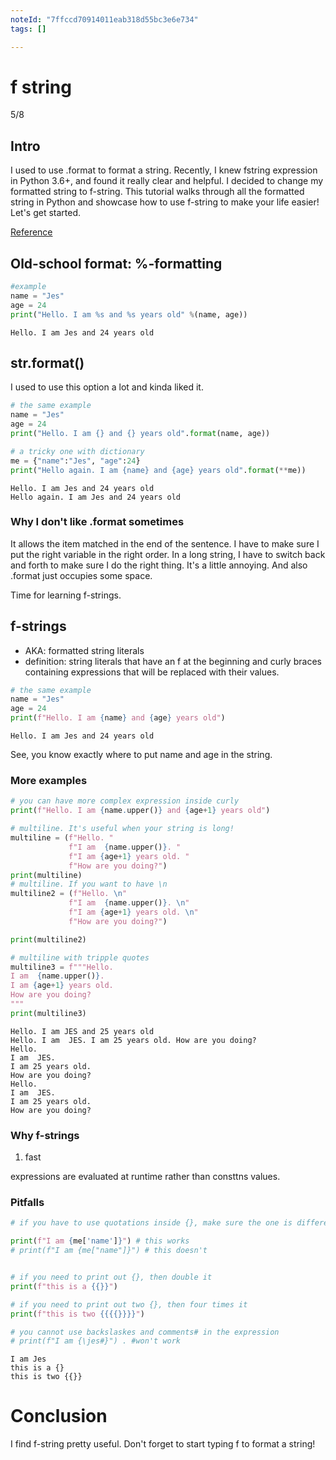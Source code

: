 ```yaml
---
noteId: "7ffccd70914011eab318d55bc3e6e734"
tags: []

---
```


# f string

5/8

## Intro

I used to use .format to format a string. Recently, I knew fstring expression in Python 3.6+, and found it really clear and helpful. I decided to change my formatted string to f-string. This tutorial walks through all the formatted string in Python and showcase how to use f-string to make your life easier! Let's get started. 

[Reference](https://realpython.com/python-f-strings/)

## Old-school format: %-formatting


```python
#example
name = "Jes"
age = 24
print("Hello. I am %s and %s years old" %(name, age))
```

    Hello. I am Jes and 24 years old


## str.format()

I used to use this option a lot and kinda liked it.


```python
# the same example
name = "Jes"
age = 24
print("Hello. I am {} and {} years old".format(name, age))

# a tricky one with dictionary
me = {"name":"Jes", "age":24}
print("Hello again. I am {name} and {age} years old".format(**me))
```

    Hello. I am Jes and 24 years old
    Hello again. I am Jes and 24 years old


### Why I don't like .format sometimes

It allows the item matched in the end of the sentence. I have to make sure I put the right variable in the right order. In a long string, I have to switch back and forth to make sure I do the right thing. It's a little annoying. And also .format just occupies some space.

Time for learning f-strings.

## f-strings

- AKA: formatted string literals
- definition: string literals that have an f at the beginning and curly braces containing expressions that will be replaced with their values.


```python
# the same example
name = "Jes"
age = 24
print(f"Hello. I am {name} and {age} years old")
```

    Hello. I am Jes and 24 years old


See, you know exactly where to put name and age in the string.

### More examples


```python
# you can have more complex expression inside curly
print(f"Hello. I am {name.upper()} and {age+1} years old")

# multiline. It's useful when your string is long!
multiline = (f"Hello. "
             f"I am  {name.upper()}. "
             f"I am {age+1} years old. "
             f"How are you doing?")
print(multiline)
# multiline. If you want to have \n
multiline2 = (f"Hello. \n"
             f"I am  {name.upper()}. \n"
             f"I am {age+1} years old. \n"
             f"How are you doing?")

print(multiline2)

# multiline with tripple quotes
multiline3 = f"""Hello. 
I am  {name.upper()}.
I am {age+1} years old.
How are you doing?
"""
print(multiline3)
```

    Hello. I am JES and 25 years old
    Hello. I am  JES. I am 25 years old. How are you doing?
    Hello. 
    I am  JES. 
    I am 25 years old. 
    How are you doing?
    Hello. 
    I am  JES.
    I am 25 years old.
    How are you doing?
    


### Why f-strings

1. fast

expressions are evaluated at runtime rather than consttns values.

### Pitfalls


```python
# if you have to use quotations inside {}, make sure the one is different from the outside one

print(f"I am {me['name']}") # this works
# print(f"I am {me["name"]}") # this doesn't


# if you need to print out {}, then double it
print(f"this is a {{}}")

# if you need to print out two {}, then four times it
print(f"this is two {{{{}}}}")

# you cannot use backslaskes and comments# in the expression
# print(f"I am {\jes#}") . #won't work
```

    I am Jes
    this is a {}
    this is two {{}}


# Conclusion

I find f-string pretty useful. Don't forget to start typing f to format a string!
